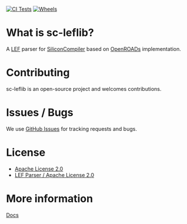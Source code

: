 [![CI Tests](https://github.com/siliconcompiler/sc-leflib/actions/workflows/tests.yml/badge.svg)](https://github.com/siliconcompiler/sc-leflib/actions/workflows/tests.yml)
[![Wheels](https://github.com/siliconcompiler/sc-leflib/actions/workflows/wheels.yml/badge.svg)](https://github.com/siliconcompiler/sc-leflib/actions/workflows/wheels.yml)

# What is sc-leflib?

A [LEF](https://en.wikipedia.org/w/index.php?title=Library_Exchange_Format&oldid=1105463237) parser for [SiliconCompiler](https://github.com/siliconcompiler/siliconcompiler) based on [OpenROADs](https://github.com/The-OpenROAD-Project/OpenROAD) implementation.

# Contributing

sc-leflib is an open-source project and welcomes contributions.

# Issues / Bugs

We use [GitHub Issues](https://github.com/siliconcompiler/sc-leflib/issues)
for tracking requests and bugs.

# License

- [Apache License 2.0](LICENSE)
- [LEF Parser / Apache License 2.0](https://github.com/The-OpenROAD-Project/OpenROAD/blob/master/src/odb/src/lef/LICENSE.TXT)

# More information

[Docs](https://docs.siliconcompiler.com/en/latest/reference_manual/floorplan_api.html)
